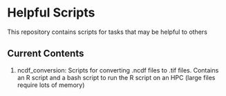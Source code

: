 # Helpful Scripts

This repository contains scripts for tasks that may be helpful to others

## Current Contents

1. ncdf_conversion: Scripts for converting .ncdf files to .tif files. Contains an R script and a bash script to run the R script on an HPC (large files require lots of memory)
